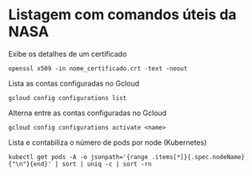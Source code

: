 # Listagem com comandos úteis da NASA

Exibe os detalhes de um certificado

`openssl x509 -in nome_certificado.crt -text -noout`

Lista as contas configuradas no Gcloud

`gcloud config configurations list`

Alterna entre as contas configuradas no Gcloud

`gcloud config configurations activate <name>`

Lista e contabiliza o número de pods por node (Kubernetes)

`kubectl get pods -A -o jsonpath='{range .items[*]}{.spec.nodeName}{"\n"}{end}' | sort | uniq -c | sort -rn`
